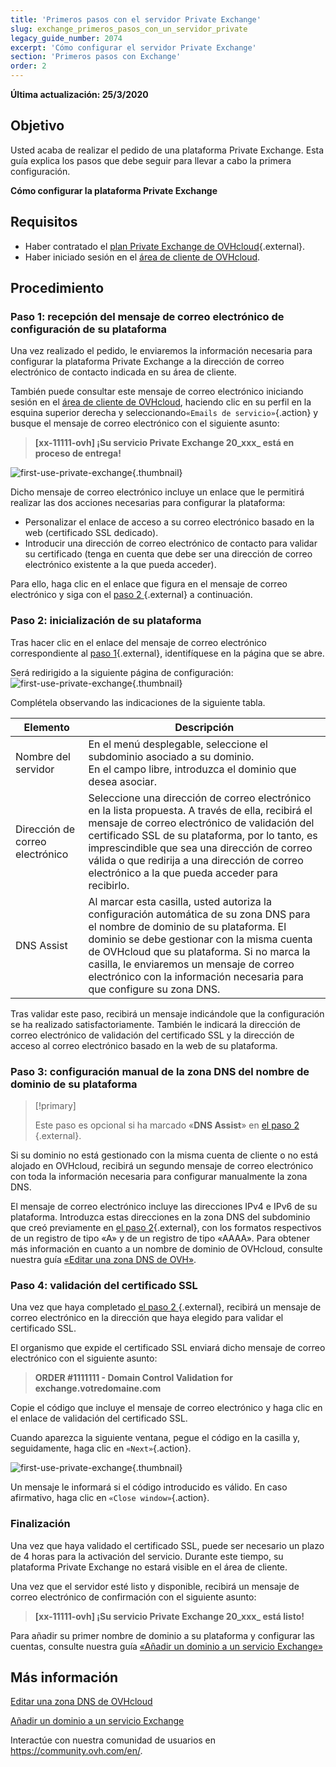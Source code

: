 ```yaml
---
title: 'Primeros pasos con el servidor Private Exchange'
slug: exchange_primeros_pasos_con_un_servidor_private
legacy_guide_number: 2074
excerpt: 'Cómo configurar el servidor Private Exchange'
section: 'Primeros pasos con Exchange'
order: 2
---
```


**Última actualización: 25/3/2020**

## Objetivo

Usted acaba de realizar el pedido de una plataforma Private Exchange. Esta guía explica los pasos que debe seguir para llevar a cabo la primera configuración.

**Cómo configurar la plataforma Private Exchange**

## Requisitos

- Haber contratado el [plan Private Exchange de OVHcloud](https://www.ovhcloud.com/es-es/emails/private-exchange/){.external}.
- Haber iniciado sesión en el [área de cliente de OVHcloud](https://www.ovh.com/auth/?action=gotomanager&from=https://www.ovh.es/&ovhSubsidiary=es).

## Procedimiento

### Paso 1: recepción del mensaje de correo electrónico de configuración de su plataforma

Una vez realizado el pedido, le enviaremos la información necesaria para configurar la plataforma Private Exchange a la dirección de correo electrónico de contacto indicada en su área de cliente. 

También puede consultar este mensaje de correo electrónico iniciando sesión en el [área de cliente de OVHcloud](https://www.ovh.com/auth/?action=gotomanager&from=https://www.ovh.es/&ovhSubsidiary=es), haciendo clic en su perfil en la esquina superior derecha y seleccionando`«Emails de servicio»`{.action} y busque el mensaje de correo electrónico con el siguiente asunto:

> **\[xx-11111-ovh] ¡Su servicio Private Exchange 20_xxx_ está en proceso de entrega!**


![first-use-private-exchange](images/first-use-private-exchange-01.png){.thumbnail}

Dicho mensaje de correo electrónico incluye un enlace que le permitirá realizar las dos acciones necesarias para configurar la plataforma:

- Personalizar el enlace de acceso a su correo electrónico basado en la web (certificado SSL dedicado).
- Introducir una dirección de correo electrónico de contacto para validar su certificado (tenga en cuenta que debe ser una dirección de correo electrónico existente a la que pueda acceder).

Para ello, haga clic en el enlace que figura en el mensaje de correo electrónico y siga con el [paso 2 ](./#paso-2-inicializacion-de-su-plataforma){.external} a continuación.

### Paso 2: inicialización de su plataforma

Tras hacer clic en el enlace del mensaje de correo electrónico correspondiente al [paso 1](./#paso-1-recepcion-del-mensaje-de-correo-electronico-de-configuracion-de-su-plataforma){.external}, identifíquese en la página que se abre.

Será redirigido a la siguiente página de configuración:
![first-use-private-exchange](images/first-use-private-exchange-02.png){.thumbnail}

Complétela observando las indicaciones de la siguiente tabla.

| Elemento          	| Descripción                                                                                                                                                                                                                             	|
|----------------------	|-----------------------------------------------------------------------------------------------------------------------------------------------------------------------------------------------------------------------------------------	|
| Nombre del servidor 	| En el menú desplegable, seleccione el subdominio asociado a su dominio. <br> En el campo libre, introduzca el dominio que desea asociar.                                                                   	|
| Dirección de correo electrónico               	| Seleccione una dirección de correo electrónico en la lista propuesta. A través de ella, recibirá el mensaje de correo electrónico de validación del certificado SSL de su plataforma, por lo tanto, es imprescindible que sea una dirección de correo válida o que redirija a una dirección de correo electrónico a la que pueda acceder para recibirlo.
| DNS Assist           	| Al marcar esta casilla, usted autoriza la configuración automática de su zona DNS para el nombre de dominio de su plataforma. El dominio se debe gestionar con la misma cuenta de OVHcloud que su plataforma. Si no marca la casilla, le enviaremos un mensaje de correo electrónico con la información necesaria para que configure su zona DNS. 	|

Tras validar este paso, recibirá un mensaje indicándole que la configuración se ha realizado satisfactoriamente. También le indicará la dirección de correo electrónico de validación del certificado SSL y la dirección de acceso al correo electrónico basado en la web de su plataforma.

### Paso 3: configuración manual de la zona DNS del nombre de dominio de su plataforma

> [!primary]
>
> Este paso es opcional si ha marcado «**DNS Assist**» en [el paso 2 ](./#paso-2-inicializacion-de-su-plataforma){.external}.
> 

Si su dominio no está gestionado con la misma cuenta de cliente o no está alojado en OVHcloud, recibirá un segundo mensaje de correo electrónico con toda la información necesaria para configurar manualmente la zona DNS.

El mensaje de correo electrónico incluye las direcciones IPv4 e IPv6 de su plataforma. Introduzca estas direcciones en la zona DNS del subdominio que creó previamente en [el paso 2](./#paso-2-inicializacion-de-su-plataforma){.external}, con los formatos respectivos de un registro de tipo «A» y de un registro de tipo «AAAA». Para obtener más información en cuanto a un nombre de dominio de OVHcloud, consulte nuestra guía [«Editar una zona DNS de OVH»](../../domains/web_hosting_como_editar_mi_zona_dns/).



### Paso 4: validación del certificado SSL

Una vez que haya completado [el paso 2 ](./#etape-2-initialisation-de-votre-plateforme){.external}, recibirá un mensaje de correo electrónico en la dirección que haya elegido para validar el certificado SSL.

El organismo que expide el certificado SSL enviará dicho mensaje de correo electrónico con el siguiente asunto:

> **ORDER #1111111 - Domain Control Validation for exchange.votredomaine.com**

Copie el código que incluye el mensaje de correo electrónico y haga clic en el enlace de validación del certificado SSL.

Cuando aparezca la siguiente ventana, pegue el código en la casilla y, seguidamente, haga clic en `«Next»`{.action}.

![first-use-private-exchange](images/first-use-private-exchange-03.png){.thumbnail}

Un mensaje le informará si el código introducido es válido. En caso afirmativo, haga clic en `«Close window»`{.action}.

### Finalización

Una vez que haya validado el certificado SSL, puede ser necesario un plazo de 4 horas para la activación del servicio. Durante este tiempo, su plataforma Private Exchange no estará visible en el área de cliente.

Una vez que el servidor esté listo y disponible, recibirá un mensaje de correo electrónico de confirmación con el siguiente asunto:

> **\[xx-11111-ovh] ¡Su servicio Private Exchange 20_xxx_ está listo!**

Para añadir su primer nombre de dominio a su plataforma y configurar las cuentas, consulte nuestra guía [«Añadir un dominio a un servicio Exchange»](../anadir-dominio-exchange/) 

## Más información

[Editar una zona DNS de OVHcloud](../../domains/web_hosting_como_editar_mi_zona_dns/)

[Añadir un dominio a un servicio Exchange](../anadir-dominio-exchange/) 

Interactúe con nuestra comunidad de usuarios en <https://community.ovh.com/en/>.

